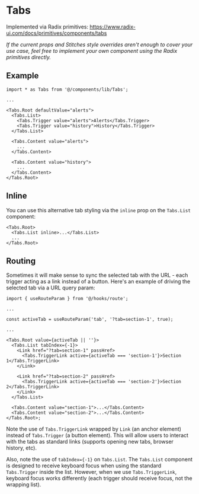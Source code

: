 # Tabs

Implemented via Radix primitives: https://www.radix-ui.com/docs/primitives/components/tabs

_If the current props and Stitches style overrides aren't enough to cover your use case, feel free to implement your own component using the Radix primitives directly._

## Example

```tsx
import * as Tabs from '@/components/lib/Tabs';

...

<Tabs.Root defaultValue="alerts">
  <Tabs.List>
    <Tabs.Trigger value="alerts">Alerts</Tabs.Trigger>
    <Tabs.Trigger value="history">History</Tabs.Trigger>
  </Tabs.List>

  <Tabs.Content value="alerts">
    ...
  </Tabs.Content>

  <Tabs.Content value="history">
    ...
  </Tabs.Content>
</Tabs.Root>
```

## Inline

You can use this alternative tab styling via the `inline` prop on the `Tabs.List` component:

```tsx
<Tabs.Root>
  <Tabs.List inline>...</Tabs.List>
  ...
</Tabs.Root>
```

## Routing

Sometimes it will make sense to sync the selected tab with the URL - each trigger acting as a link instead of a button. Here's an example of driving the selected tab via a URL query param:

```tsx
import { useRouteParam } from '@/hooks/route';

...

const activeTab = useRouteParam('tab', '?tab=section-1', true);

...

<Tabs.Root value={activeTab || ''}>
  <Tabs.List tabIndex={-1}>
    <Link href="?tab=section-1" passHref>
      <Tabs.TriggerLink active={activeTab === 'section-1'}>Section 1</Tabs.TriggerLink>
    </Link>

    <Link href="?tab=section-2" passHref>
      <Tabs.TriggerLink active={activeTab === 'section-2'}>Section 2</Tabs.TriggerLink>
    </Link>
  </Tabs.List>

  <Tabs.Content value="section-1">...</Tabs.Content>
  <Tabs.Content value="section-2">...</Tabs.Content>
</Tabs.Root>;
```

Note the use of `Tabs.TriggerLink` wrapped by `Link` (an anchor element) instead of `Tabs.Trigger` (a button element). This will allow users to interact with the tabs as standard links (supports opening new tabs, browser history, etc).

Also, note the use of `tabIndex={-1}` on `Tabs.List`. The `Tabs.List` component is designed to receive keyboard focus when using the standard `Tabs.Trigger` inside the list. However, when we use `Tabs.TriggerLink`, keyboard focus works differently (each trigger should receive focus, not the wrapping list).

